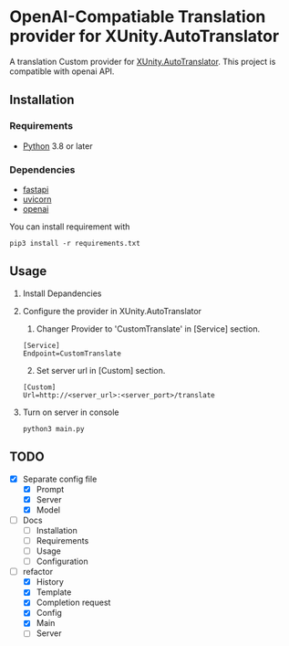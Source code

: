 # OpenAI-Compatiable Translation provider for XUnity.AutoTranslator

A translation Custom provider for [XUnity.AutoTranslator](https://github.com/bbepis/XUnity.AutoTranslator).
This project is compatible with openai API.

## Installation
### Requirements

- [Python](https://www.python.org/downloads/) 3.8 or later

### Dependencies
- [fastapi](https://pypi.org/project/fastapi/)
- [uvicorn](https://pypi.org/project/uvicorn/)
- [openai](https://pypi.org/project/openai/)

You can install requirement with
```
pip3 install -r requirements.txt
```

## Usage
1. Install Depandencies
2. Configure the provider in XUnity.AutoTranslator
    1. Changer Provider to 'CustomTranslate' in [Service] section.
    ```
    [Service]
    Endpoint=CustomTranslate
    ```
    2. Set server url in [Custom] section.
    ```
    [Custom]
    Url=http://<server_url>:<server_port>/translate
    ```

3. Turn on server in console
    ```
    python3 main.py
    ```

## TODO
- [x] Separate config file
    - [x] Prompt
    - [x] Server
    - [x] Model
- [ ] Docs
    - [ ] Installation
    - [ ] Requirements
    - [ ] Usage
    - [ ] Configuration
- [ ] refactor
    - [x] History
    - [x] Template
    - [x] Completion request
    - [x] Config
    - [x] Main
    - [ ] Server